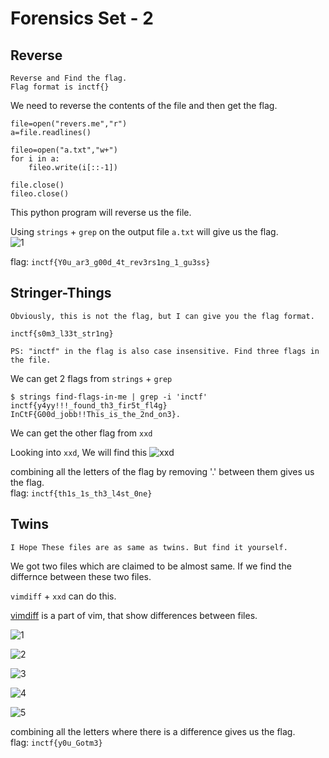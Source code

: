 # Forensics Set - 2  
## Reverse  

```
Reverse and Find the flag.
Flag format is inctf{}
```

We need to reverse the contents of the file and then get the flag.  

```
file=open("revers.me","r")
a=file.readlines()

fileo=open("a.txt","w+")
for i in a:
    fileo.write(i[::-1])

file.close()
fileo.close()
```

This python program will reverse us the file.  

Using `strings` + `grep` on the output file `a.txt` will give us the flag.  
![1](https://github.com/rith-vik-7/Forensics-traboda/blob/main/Images/reverse.png)

flag: `inctf{Y0u_ar3_g00d_4t_rev3rs1ng_1_gu3ss}`

## Stringer-Things 

```
Obviously, this is not the flag, but I can give you the flag format.

inctf{s0m3_l33t_str1ng}

PS: "inctf" in the flag is also case insensitive. Find three flags in the file.
```

We can get 2 flags from `strings` + `grep`

```
$ strings find-flags-in-me | grep -i 'inctf'
inctf{y4yy!!!_found_th3_fir5t_fl4g}
InCtF{G00d_jobb!!This_is_the_2nd_on3}.
```

We can get the other flag from `xxd`

Looking into `xxd`, We will find this 
![xxd](https://github.com/rith-vik-7/Forensics-traboda/blob/main/Images/strangerthings.png)

combining all the letters of the flag by removing '.' between them gives us the flag.  
flag: `inctf{th1s_1s_th3_l4st_0ne}`

## Twins  

```
I Hope These files are as same as twins. But find it yourself.
```

We got two files which are claimed to be almost same. If we find the differnce between these two files.  

`vimdiff` + `xxd` can do this.  

[vimdiff](https://www.tutorialspoint.com/vim/vim_diff.htm) is a part of vim, that show differences between files.  

![1](https://github.com/rith-vik-7/Forensics-traboda/blob/main/Images/twin1.png)  

![2](https://github.com/rith-vik-7/Forensics-traboda/blob/main/Images/twin2.png)  

![3](https://github.com/rith-vik-7/Forensics-traboda/blob/main/Images/twin3.png)  

![4](https://github.com/rith-vik-7/Forensics-traboda/blob/main/Images/twin4.png)  

![5](https://github.com/rith-vik-7/Forensics-traboda/blob/main/Images/twin5.png)  

combining all the letters where there is a difference gives us the flag.  
flag: `inctf{y0u_Gotm3}`
